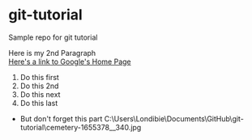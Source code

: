 # git-tutorial
Sample repo for git tutorial

Here is my 2nd Paragraph  
[Here's a link to Google's Home Page](https://www.google.com)

1. Do this first
2. Do this 2nd
3. Do this next
4. Do this last
  * But don't forget this part
C:\Users\Londibie\Documents\GitHub\git-tutorial\cemetery-1655378__340.jpg